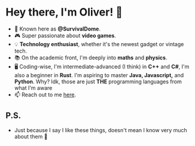 # Hey there, I'm Oliver! 👋

- 🔭 Known here as **@SurvivalDome**.
- 🎮 Super passionate about **video games**.
- 💡 **Technology enthusiast**, whether it's the newest gadget or vintage tech.
- 📚 On the academic front, I'm deeply into **maths** and **physics**.
- 🖥️ Coding-wise, I'm intermediate-advanced (I think) in **C++** and **C#**, I'm also a beginner in **Rust**. I'm aspiring to master **Java, Javascript,** and **Python**. Why? Idk, those are just **THE** programming languages from what I'm aware
- 📫 Reach out to me [here](mailto:oliverroberts0@outlook.com).

## P.S.
- Just because I say I like these things, doesn't mean I know very much about them 🤣

<!---
SurvivalDome/SurvivalDome is a ✨ special ✨ repository because its `README.md` (this file) appears on your GitHub profile.
You can click the Preview link to take a look at your changes.
--->
